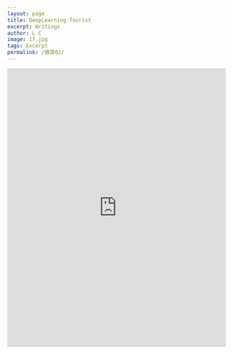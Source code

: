 ```yaml
---
layout: page
title: DeepLearning Tourist
excerpt: Writings
author: L C
image: 17.jpg
tags: Excerpt
permalink: /摘录02/
---
```

<center>
<iframe src="https://drive.google.com/viewerng/
viewer?embedded=true&url=https://victoriaca-my.sharepoint.com/personal/bank_ncov_office_gy/Documents/PPT%E6%96%87%E4%BB%B6/Neural%20Networks%20and%20Deep%20Learning.pdf" frameborder="0" width="100%" height=642>
<object data="/vedio/Neural Networks and Deep Learning.pdf" width="100%" height="100%" type="application/pdf"></object>
</iframe>

<br>
<object data="/vedio/Course1.pdf" width="100%" height="100%" type="application/pdf"></object>
<br>
<object data="/vedio/Course2.pdf" width="100%" height="100%" type="application/pdf"></object>

